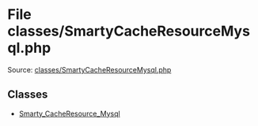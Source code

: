 File classes/SmartyCacheResourceMysql.php
=========
Source: [classes/SmartyCacheResourceMysql.php](https://github.com/PrestaShop/PrestaShop/blob/1.6.1.1/classes/SmartyCacheResourceMysql.php)


Classes
-------

* [Smarty_CacheResource_Mysql](class.Smarty_CacheResource_Mysql.md)

